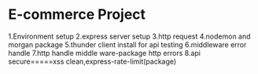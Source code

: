 # E-commerce Project
1.Environment setup
2.express server setup
3.http request
4.nodemon and morgan package
5.thunder client install for api testing
6.middleware error handle
7.http handle middle ware-package http errors
8.api secure=====xss clean,express-rate-limit(package)
 